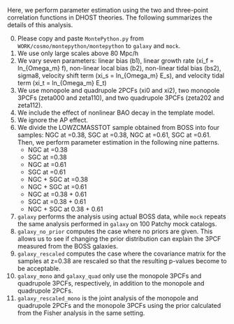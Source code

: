 
Here, we perform parameter estimation using the two and three-point correlation functions in DHOST theories. The following summarizes the details of this analysis.

0. Please copy and paste `MontePython.py` from `WORK/cosmo/montepython/montepython` to `galaxy` and `mock`.
1. We use only large scales above 80 Mpc/h
2. We vary seven parameters: linear bias (b1), linear growth rate (xi_f = ln_{Omega_m} f), non-linear local bias (b2), non-linear tidal bias (bs2), sigma8, velocity shift term (xi_s = ln_{Omega_m} E_s), and velocity tidal term (xi_t = ln_{Omega_m} E_t)
3. We use monopole and quadrupole 2PCFs (xi0 and xi2), two monopole 3PCFs (zeta000 and zeta110), and two quadrupole 3PCFs (zeta202 and zeta112).
4. We include the effect of nonlinear BAO decay in the template model.
5. We ignore the AP effect.
6. We divide the LOWZCMASSTOT sample obtained from BOSS into four samples: NGC at =0.38, SGC at =0.38, NGC at =0.61, SGC at =0.61. Then, we perform parameter estimation in the following nine patterns.
    - NGC at =0.38
    - SGC at =0.38
    - NGC at =0.61
    - SGC at =0.61
    - NGC + SGC at =0.38
    - NGC + SGC at =0.61
    - NGC at =0.38 + 0.61
    - SGC at =0.38 + 0.61
    - NGC + SGC at 0.38 + 0.61
7. `galaxy` performs the analysis using actual BOSS data, while `mock` repeats the same analysis performed in `galaxy` on 100 Patchy mock catalogs.
8. `galaxy_no_prior` computes the case where no priors are given. This allows us to see if changing the prior distribution can explain the 3PCF measured from the BOSS galaxies.
9. `galaxy_rescaled` computes the case where the covariance matrix for the samples at z=0.38 are rescaled so that the resulting p-values become to be acceptable.
10. `galaxy_mono` and `galaxy_quad` only use the monopole 3PCFs and quadrupole 3PCFs, respectively, in addition to the monopole and quadrupole 2PCFs.
11. `galaxy_rescaled_mono` is the joint analysis of the monopole and quadrupole 2PCFs and the monopole 3PCFs using the prior calculated from the Fisher analysis in the same setting.

